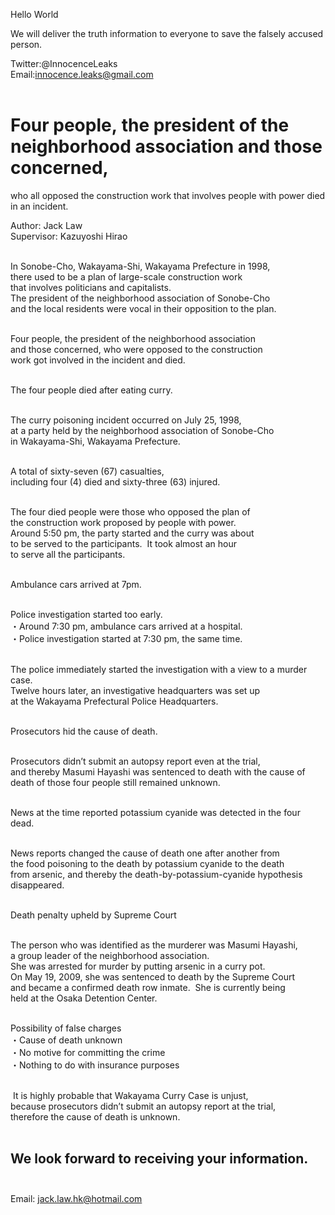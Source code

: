 Hello World

We will deliver the truth information to everyone to save the falsely accused person.

Twitter:@InnocenceLeaks <br>
Email:innocence.leaks@gmail.com<br><br>

# Four people, the president of the neighborhood association and those concerned, 
who all opposed the construction work that involves people with power died in an incident.

Author: Jack Law<br>
Supervisor: Kazuyoshi Hirao<br><br>

In Sonobe-Cho, Wakayama-Shi, Wakayama Prefecture in 1998,<br>
there used to be a plan of large-scale construction work<br>
that involves politicians and capitalists.<br>
The president of the neighborhood association of Sonobe-Cho<br>
and the local residents were vocal in their opposition to the plan.<br><br>


Four people, the president of the neighborhood association<br>
and those concerned, who were opposed to the construction<br>
work got involved in the incident and died.<br><br>


The four people died after eating curry.<br><br>

The curry poisoning incident occurred on July 25, 1998,<br> 
at a party held by the neighborhood association of Sonobe-Cho<br>
in Wakayama-Shi, Wakayama Prefecture.<br><br>

A total of sixty-seven (67) casualties,<br> 
including four (4) died and sixty-three (63) injured.<br><br>

The four died people were those who opposed the plan of<br>
the construction work proposed by people with power.<br>
Around 5:50 pm, the party started and the curry was about<br>
to be served to the participants.  It took almost an hour<br>
to serve all the participants.<br><br>

Ambulance cars arrived at 7pm.<br><br>

Police investigation started too early.<br>
・Around 7:30 pm, ambulance cars arrived at a hospital.<br>
・Police investigation started at 7:30 pm, the same time.<br><br>

The police immediately started the investigation with a view to a murder case.<br>
Twelve hours later, an investigative headquarters was set up<br>
at the Wakayama Prefectural Police Headquarters.<br><br>


Prosecutors hid the cause of death.<br><br>

Prosecutors didn’t submit an autopsy report even at the trial,<br> 
and thereby Masumi Hayashi was sentenced to death with the cause of<br>
death of those four people still remained unknown.<br><br>


News at the time reported potassium cyanide was detected in the four dead.<br><br>

News reports changed the cause of death one after another from<br>
the food poisoning to the death by potassium cyanide to the death<br> 
from arsenic, and thereby the death-by-potassium-cyanide hypothesis disappeared.<br><br>    


Death penalty upheld by Supreme Court<br><br>

The person who was identified as the murderer was Masumi Hayashi,<br>
a group leader of the neighborhood association.<br>
She was arrested for murder by putting arsenic in a curry pot.<br>
On May 19, 2009, she was sentenced to death by the Supreme Court<br>
and became a confirmed death row inmate.  She is currently being<br>
held at the Osaka Detention Center.<br><br>


Possibility of false charges<br>
・Cause of death unknown<br>
・No motive for committing the crime<br>
・Nothing to do with insurance purposes<br><br>


 It is highly probable that Wakayama Curry Case is unjust,<br>
 because prosecutors didn’t submit an autopsy report at the trial,<br>
 therefore the cause of death is unknown.<br><br>


## We look forward to receiving your information.<br><br>

Email: jack.law.hk@hotmail.com

